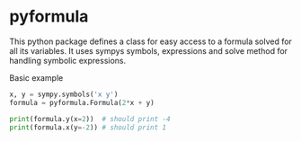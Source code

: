 # pyformula

This python package defines a class for easy access to a formula solved for all its variables.
It uses sympys symbols, expressions and solve method for handling symbolic expressions.

Basic example

```Python
x, y = sympy.symbols('x y')
formula = pyformula.Formula(2*x + y)

print(formula.y(x=2))  # should print -4
print(formula.x(y=-2)) # should print 1
```
